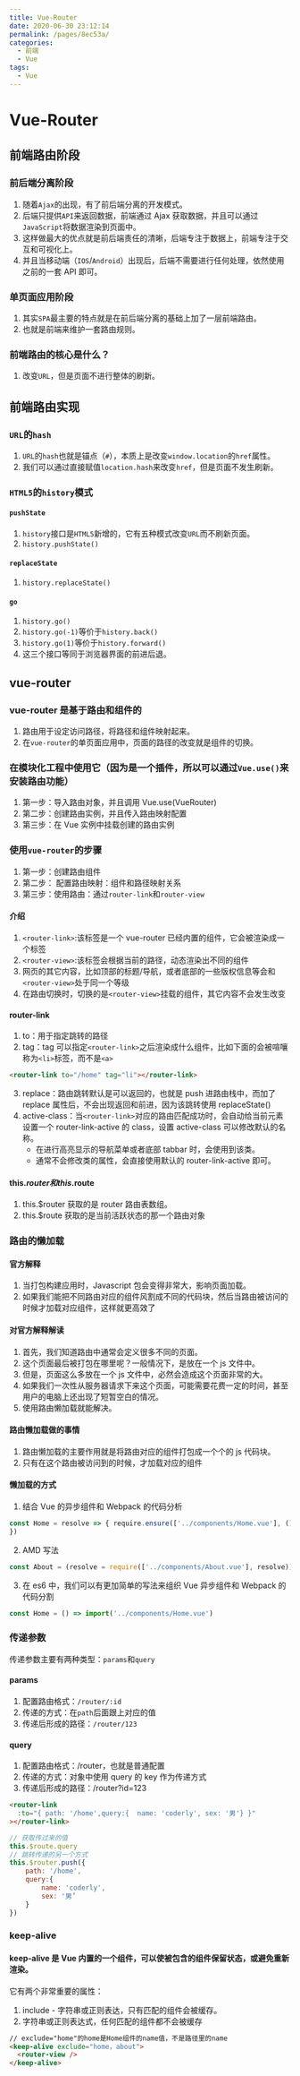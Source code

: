 ```yaml
---
title: Vue-Router
date: 2020-06-30 23:12:14
permalink: /pages/8ec53a/
categories:
  - 前端
  - Vue
tags:
  - Vue
---
```


# Vue-Router

## 前端路由阶段

### 前后端分离阶段

1. 随着`Ajax`的出现，有了前后端分离的开发模式。
2. 后端只提供`API`来返回数据，前端通过 Ajax 获取数据，并且可以通过`JavaScript`将数据渲染到页面中。
3. 这样做最大的优点就是前后端责任的清晰，后端专注于数据上，前端专注于交互和可视化上。
4. 并且当移动端（`IOS`/`Android`）出现后，后端不需要进行任何处理，依然使用之前的一套 API 即可。

<!-- more -->

### 单页面应用阶段

1. 其实`SPA`最主要的特点就是在前后端分离的基础上加了一层前端路由。
2. 也就是前端来维护一套路由规则。

### 前端路由的核心是什么？

1. 改变`URL`，但是页面不进行整体的刷新。

## 前端路由实现

### `URL`的`hash`

1. `URL`的`hash`也就是锚点（`#`），本质上是改变`window.location`的`href`属性。
2. 我们可以通过直接赋值`location.hash`来改变`href`，但是页面不发生刷新。

### `HTML5`的`history`模式

#### `pushState`

1. `history`接口是`HTML5`新增的，它有五种模式改变`URL`而不刷新页面。
2. `history.pushState()`

#### `replaceState`

1. `history.replaceState()`

#### `go`

1. `history.go()`
2. `history.go(-1)`等价于`history.back()`
3. `history.go(1)`等价于`history.forward()`
4. 这三个接口等同于浏览器界面的前进后退。

## vue-router

### vue-router 是基于路由和组件的

1. 路由用于设定访问路径，将路径和组件映射起来。
2. 在`vue-router`的单页面应用中，页面的路径的改变就是组件的切换。

### 在模块化工程中使用它（因为是一个插件，所以可以通过`Vue.use()`来安装路由功能）

1. 第一步：导入路由对象，并且调用 Vue.use(VueRouter)
2. 第二步：创建路由实例，并且传入路由映射配置
3. 第三步：在 Vue 实例中挂载创建的路由实例

### 使用`vue-router`的步骤

1. 第一步：创建路由组件
2. 第二步： 配置路由映射：组件和路径映射关系
3. 第三步：使用路由：通过`router-link`和`router-view`

#### 介绍

1. `<router-link>`:该标签是一个 vue-router 已经内置的组件，它会被渲染成一个<a>标签
2. `<router-view>`:该标签会根据当前的路径，动态渲染出不同的组件
3. 网页的其它内容，比如顶部的标题/导航，或者底部的一些版权信息等会和`<router-view>`处于同一个等级
4. 在路由切换时，切换的是`<router-view>`挂载的组件，其它内容不会发生改变

#### router-link

1. to：用于指定跳转的路径
2. tag：tag 可以指定`<router-link>`之后渲染成什么组件，比如下面的会被喧嚷称为`<li>`标签，而不是`<a>`

```html
<router-link to="/home" tag="li"></router-link>
```

3. replace：路由跳转默认是可以返回的，也就是 push 进路由栈中，而加了 replace 属性后，不会出现返回和前进，因为该跳转使用 replaceState()
4. active-class：当`<router-link>`对应的路由匹配成功时，会自动给当前元素设置一个 router-link-active 的 class，设置 active-class 可以修改默认的名称。
   - 在进行高亮显示的导航菜单或者底部 tabbar 时，会使用到该类。
   - 通常不会修改类的属性，会直接使用默认的 router-link-active 即可。

#### this.$router和this.$route

1. this.\$router 获取的是 router 路由表数组。
2. this.\$route 获取的是当前活跃状态的那一个路由对象

### 路由的懒加载

#### 官方解释

1. 当打包构建应用时，Javascript 包会变得非常大，影响页面加载。
2. 如果我们能把不同路由对应的组件风割成不同的代码块，然后当路由被访问的时候才加载对应组件，这样就更高效了

#### 对官方解释解读

1. 首先，我们知道路由中通常会定义很多不同的页面。
2. 这个页面最后被打包在哪里呢？一般情况下，是放在一个 js 文件中。
3. 但是，页面这么多放在一个 js 文件中，必然会造成这个页面非常的大。
4. 如果我们一次性从服务器请求下来这个页面，可能需要花费一定的时间，甚至用户的电脑上还出现了短暂空白的情况。
5. 使用路由懒加载就能解决。

#### 路由懒加载做的事情

1. 路由懒加载的主要作用就是将路由对应的组件打包成一个个的 js 代码块。
2. 只有在这个路由被访问到的时候，才加载对应的组件

#### 懒加载的方式

1. 结合 Vue 的异步组件和 Webpack 的代码分析

```js
const Home = resolve => { require.ensure(['../components/Home.vue'], () =>{ resolve(require('../components/Home.vue'))
})
```

2. AMD 写法

```js
const About = (resolve = require(['../components/About.vue'], resolve))
```

3. 在 es6 中，我们可以有更加简单的写法来组织 Vue 异步组件和 Webpack 的代码分割

```js
const Home = () => import('../components/Home.vue')
```

### 传递参数

传递参数主要有两种类型：`params`和`query`

#### params

1. 配置路由格式：`/router/:id`
2. 传递的方式：在`path`后面跟上对应的值
3. 传递后形成的路径：`/router/123`

#### query

1. 配置路由格式：/router，也就是普通配置
2. 传递的方式：对象中使用 query 的 key 作为传递方式
3. 传递后形成的路径：/router?id=123

```html
<router-link
  :to="{ path: '/home',query:{  name: 'coderly', sex: '男'} }"
></router-link>
```

```js
// 获取传过来的值
this.$route.query
// 跳转传递的另一个方式
this.$router.push({
    path: '/home',
    query:{
        name: 'coderly',
        sex: '男’
    }
})
```

### keep-alive

#### keep-alive 是 Vue 内置的一个组件，可以使被包含的组件保留状态，或避免重新渲染。

它有两个非常重要的属性：

1. include - 字符串或正则表达，只有匹配的组件会被缓存。
2. 字符串或正则表达式，任何匹配的组件都不会被缓存

```html
// exclude="home"的home是Home组件的name值，不是路径里的name
<keep-alive exclude="home，about">
  <router-view />
</keep-alive>
```
